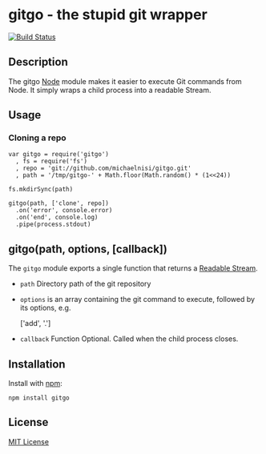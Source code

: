 # gitgo - the stupid git wrapper

[![Build Status](https://secure.travis-ci.org/michaelnisi/gitgo.png?branch=master)](https://travis-ci.org/michaelnisi/gitgo)

## Description

The gitgo [Node](http://nodejs.org/) module makes it easier to execute Git commands from Node. It simply wraps a child process into a readable Stream. 
## Usage

### Cloning a repo

    var gitgo = require('gitgo')
      , fs = require('fs')
      , repo = 'git://github.com/michaelnisi/gitgo.git'
      , path = '/tmp/gitgo-' + Math.floor(Math.random() * (1<<24))

    fs.mkdirSync(path)

    gitgo(path, ['clone', repo])
      .on('error', console.error)
      .on('end', console.log)
      .pipe(process.stdout)

## gitgo(path, options, [callback])

The `gitgo` module exports a single function that returns a [Readable Stream](http://nodejs.org/api/stream.html#stream_class_stream_readable).

- `path` Directory path of the git repository

- `options` is an array containing the git command to execute, followed by its options, e.g.

    ['add', '.']

- `callback` Function Optional. Called when the child process closes.

## Installation

Install with [npm](http://npmjs.org/):

    npm install gitgo

## License

[MIT License](https://raw.github.com/michaelnisi/gitpull/master/LICENSE)
